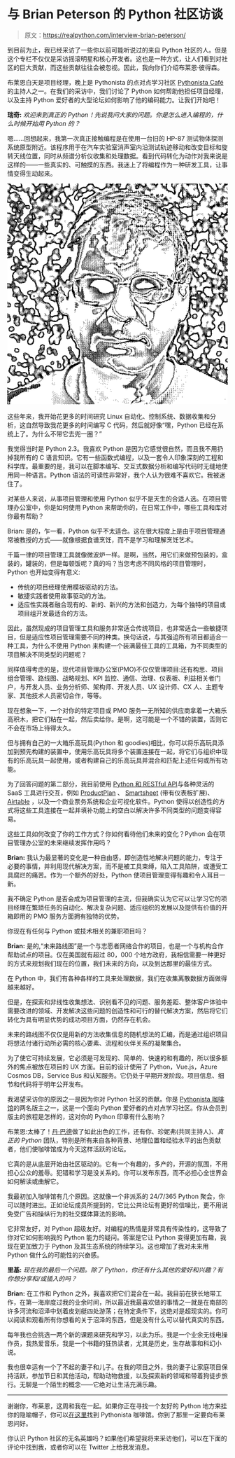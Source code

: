 # 与 Brian Peterson 的 Python 社区访谈

> 原文：<https://realpython.com/interview-brian-peterson/>

到目前为止，我已经采访了一些你以前可能听说过的来自 Python 社区的人。但是这个专栏不仅仅是采访摇滚明星和核心开发者。这也是一种方式，让人们看到对社区的巨大贡献，而这些贡献往往会被忽视。因此，我向你们介绍布莱恩·彼得森。

布莱恩白天是项目经理，晚上是 Pythonista 的点对点学习社区 [Pythonista Café](https://www.pythonistacafe.com/) 的主持人之一。在我们的采访中，我们讨论了 Python 如何帮助他担任项目经理，以及主持 Python 爱好者的大型论坛如何影响了他的编码能力。让我们开始吧！

**瑞奇:** *欢迎来到真正的 Python！先说我问大家的问题。你是怎么进入编程的，什么时候开始用 Python 的？*

嗯……回想起来，我第一次真正接触编程是在使用一台旧的 HP-87 测试物体探测系统原型附近。该程序用于在汽车实验室消声室内沿测试轨迹移动和改变目标和旋转天线位置，同时从频谱分析仪收集和处理数据。看到代码转化为动作对我来说是这样的——一些真实的、可触摸的东西。我迷上了将编程作为一种研发工具，让事情变得生动起来。

![Brian Peterson](img/a4ddf5368957d586a265f511fb63f091.png)

这些年来，我开始花更多的时间研究 Linux 自动化、控制系统、数据收集和分析，这自然导致我花更多的时间编写 C 代码，然后就好像“嘿，Python 已经在系统上了。为什么不带它去兜一圈？”

我觉得当时是 Python 2.3。我喜欢 Python 是因为它感觉很自然，而且我不用扔掉我所有的 C 语言知识。它有一些函数式编程，以及一套令人印象深刻的工程和科学库。最重要的是，我可以在脚本编写、交互式数据分析和编写代码时无缝地使用同一种语言。Python 语法的可读性非常好，我个人认为很难不喜欢它。我被迷住了。

对某些人来说，从事项目管理和使用 Python 似乎不是天生的合适人选。在项目管理办公室中，你是如何使用 Python 来帮助你的，在日常工作中，哪些工具和库对你最有帮助？

Brian: 是的，乍一看，Python 似乎不太适合。这在很大程度上是由于项目管理通常被教授的方式——就像根据食谱烹饪，而不是学习和理解烹饪艺术。

千篇一律的项目管理工具就像微波炉一样。是啊，当然，用它们来做预包装的，盒装的，罐装的，但是每顿饭呢？真的吗？当您考虑不同风格的项目管理时，Python 也开始变得有意义:

*   传统的项目经理使用模板驱动的方法。
*   敏捷实践者使用故事驱动的方法。
*   适应性实践者融合现有的、新的、新兴的方法和创造力，为每个独特的项目或项目组开发最适合的方法。

因此，虽然现成的项目管理工具和服务非常适合传统项目，也非常适合一些敏捷项目，但是适应性项目管理需要不同的种类。换句话说，与其强迫所有项目都适合一种工具，为什么不使用 Python 来构建一个装满最佳工具的工具箱，为不同类型的项目解决不同类型的问题呢？

同样值得考虑的是，现代项目管理办公室(PMO)不仅仅管理项目:还有构思、项目组合管理、路线图、战略规划、KPI 监控、通信、治理、仪表板、利益相关者门户，与开发人员、业务分析师、架构师、开发人员、UX 设计师、CX 人、主题专家、其他技术人员密切合作，等等。

现在想象一下，一个对你的特定项目或 PMO 服务一无所知的供应商拿着一大箱乐高积木，把它们粘在一起，然后卖给你。是啊，这可能是一个不错的装置，否则它不会在市场上待得太久。

但与拥有自己的一大箱乐高玩具(Python 和 goodies)相比，你可以将乐高玩具添加到预先构建的装置中，使用乐高玩具将多个装置连接在一起，将它们与组织中现有的乐高玩具一起使用，或者构建自己的乐高玩具并混合和匹配上述任何或所有功能。

为了回答问题的第二部分，我目前使用 [Python 和 RESTful API](https://realpython.com/tutorials/api/)与各种灵活的 SaaS 工具进行交互，例如 [ProductPlan](https://www.productplan.com/) 、 [Smartsheet](https://www.smartsheet.com/) (带有仪表板扩展)、 [Airtable](https://airtable.com/) ，以及一个商业票务系统和企业可视化软件。Python 使得以创造性的方式将这些工具连接在一起并填补功能上的空白以解决许多不同类型的问题变得容易。

这些工具如何改变了你的工作方式？你如何看待他们未来的变化？Python 会在项目管理办公室的未来继续发挥作用吗？

**Brian:** 我认为最显著的变化是一种自由感，即创造性地解决问题的能力，专注于必要的事情，并利用现代解决方案，而不是被工具束缚，陷入工具陷阱，或遭受工具腐烂的痛苦。作为一个额外的好处，Python 使项目管理变得有趣和令人耳目一新。

我不确定 Python 是否会成为项目管理的主流，但我确实认为它可以让学习它的项目经理在繁琐任务的自动化、解决复杂问题、适应组织的发展以及提供有价值的开箱即用的 PMO 服务方面拥有独特的优势。

你现在有任何与 Python 或技术相关的兼职项目吗？

**Brian:** 是的,“未来路线图”是一个与志愿者网络合作的项目，也是一个与机构合作帮助试点的项目。仅在美国就有超过 80，000 个地方政府，我相信需要一种更好的方式来规划我们现在的位置，我们未来的方向，以及到达那里的最佳方式。

在 Python 中，我们有各种各样的工具来处理数据，我们在收集离散数据方面做得越来越好。

但是，在探索和非线性收集想法、识别看不见的问题、服务差距、整体客户体验中需要改进的领域、开发解决这些问题的创造性和可行的替代解决方案，然后将它们转化为具有明显优势的成功项目方面，仍然存在机会。

未来的路线图不仅仅是用新的方法收集信息的随机想法的汇编，而是通过组织项目将想法付诸行动所必需的核心要素、流程和伙伴关系的凝聚集合。

为了使它可持续发展，它必须是可发现的、简单的、快速的和有趣的，所以很多额外的焦点被放在项目的 UX 方面。目前的设计使用了 Python，Vue.js，Azure Cosmos DB，Service Bus 和认知服务。它仍处于早期开发阶段。项目信息、细节和代码将于明年公开发布。

我渴望采访你的原因之一是因为你对 Python 社区的贡献。你是 [Pythonista 咖啡馆](https://www.pythonistacafe.com/)的两名版主之一，这是一个面向 Python 爱好者的点对点学习社区。你从会员到版主的旅程是怎样的，这对你的 Python 印章有什么影响？

布莱恩:太棒了！[丹·巴德](https://realpython.com/team/dbader/)做了如此出色的工作，还有你、珍妮弗(共同主持人)、*真正的 Python* 团队，特别是所有来自各种背景、地理位置和经验水平的出色贡献者，他们使咖啡馆成为今天这样活跃的论坛。

它真的是从底层开始由社区驱动的。它有一个有趣的，多产的，开源的氛围，不用担心公众的羞辱。犯错和学习是没关系的。你可以发布东西，而不必担心全世界会如何解读或曲解它。

我最初加入咖啡馆有几个原因。这就像一个非派系的 24/7/365 Python 聚会，你可以随时进出。正如论坛成员所提到的，它比公共论坛有更好的信噪比，更不用说免受广告和操纵行为的社交媒体算法的影响。

它非常友好，对 Python 超级友好。对编程的热情是非常具有传染性的，这导致了你对它如何影响我的 Python 能力的疑问。答案是它让 Python 变得更加有趣，我现在更加致力于 Python 及其生态系统的持续学习。这也增加了我对未来用 Python 做什么的可能性的兴奋感。

**里基:** *现在我的最后一个问题。除了 Python，你还有什么其他的爱好和兴趣？有你想分享和/或插入的吗？*

**Brian:** 在工作和 Python 之外，我喜欢把它们混合在一起。我目前在狭长地带工作，在第一海岸度过我的业余时间，所以最近我最喜欢做的事情之一就是在南部的许多河流和沼泽中划着皮划艇四处游荡；在特定条件下，这绝对是超现实的。你可以阅读和观看所有你想看的关于沼泽的东西，但是没有什么可以替代真实的东西。

每年我也会挑选一两个新的课题来研究和学习，以此为乐。我是一个业余无线电操作员，我热爱音乐，我是一个书籍的狂热读者，尤其是历史，生存故事和科幻小说。

我也很幸运有一个了不起的妻子和儿子。在我的项目之外，我的妻子让家庭项目保持活跃，参加节日和其他活动，帮助动物救援，以及探索新的领域和带着狗徒步旅行。无聊是一个陌生的概念——它绝对让生活充满乐趣。

* * *

谢谢你，布莱恩，这周和我在一起。如果你正在寻找一个友好的 Python 地方来挂你的隐喻帽子，你可以[在这里](https://www.pythonistacafe.com/)找到 Pythonista 咖啡馆。你到了那里一定要向布莱恩问好。

你认识 Python 社区的无名英雄吗？如果他们希望我将来采访他们，可以在下面的评论中找到我，或者你可以在 Twitter 上给我发消息。
